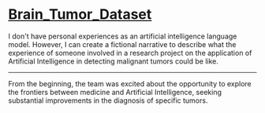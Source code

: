 # [Brain_Tumor_Dataset](#https://www.kaggle.com/datasets/praneet0327/brain-tumor-dataset)

I don't have personal experiences as an artificial intelligence language model. However, I can create a fictional narrative to describe what the experience of someone involved in a research project on the application of Artificial Intelligence in detecting malignant tumors could be like.

---

From the beginning, the team was excited about the opportunity to explore the frontiers between medicine and Artificial Intelligence, seeking substantial improvements in the diagnosis of specific tumors.
